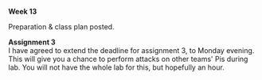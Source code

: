 **Week 13**

Preparation & class plan posted.

**Assignment 3**  
I have agreed to extend the deadline for assignment 3, to Monday evening.
This will give you a chance to perform attacks on other teams' Pis during
lab. You will not have the whole lab for this, but hopefully an hour.
